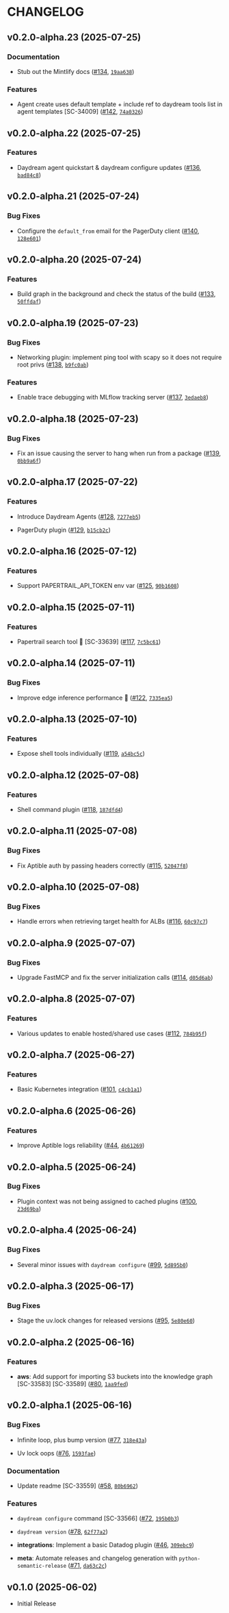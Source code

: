 # CHANGELOG

<!-- version list -->

## v0.2.0-alpha.23 (2025-07-25)

### Documentation

- Stub out the Mintlify docs ([#134](https://github.com/aptible/daydream/pull/134),
  [`19aa638`](https://github.com/aptible/daydream/commit/19aa638914e614249dba7553c17b0afc1ae83eb8))

### Features

- Agent create uses default template + include ref to daydream tools list in agent templates
  [SC-34009] ([#142](https://github.com/aptible/daydream/pull/142),
  [`74a0326`](https://github.com/aptible/daydream/commit/74a0326d6e08d91337a04ffd204a19f81d6c18bb))


## v0.2.0-alpha.22 (2025-07-25)

### Features

- Daydream agent quickstart & daydream configure updates
  ([#136](https://github.com/aptible/daydream/pull/136),
  [`bad84c8`](https://github.com/aptible/daydream/commit/bad84c872a7a323e0301bdaa17333175c039f699))


## v0.2.0-alpha.21 (2025-07-24)

### Bug Fixes

- Configure the `default_from` email for the PagerDuty client
  ([#140](https://github.com/aptible/daydream/pull/140),
  [`128e601`](https://github.com/aptible/daydream/commit/128e60121d75890ad0f9bc6d3b21bf7596267ff8))


## v0.2.0-alpha.20 (2025-07-24)

### Features

- Build graph in the background and check the status of the build
  ([#133](https://github.com/aptible/daydream/pull/133),
  [`50ffdaf`](https://github.com/aptible/daydream/commit/50ffdaf8e5b0b1d09c3be3ff6ad187d59b4f34d6))


## v0.2.0-alpha.19 (2025-07-23)

### Bug Fixes

- Networking plugin: implement ping tool with scapy so it does not require root privs
  ([#138](https://github.com/aptible/daydream/pull/138),
  [`b9fc0ab`](https://github.com/aptible/daydream/commit/b9fc0ab5c908d6162b63a8f602501627bc4a7862))

### Features

- Enable trace debugging with MLflow tracking server
  ([#137](https://github.com/aptible/daydream/pull/137),
  [`3edaeb8`](https://github.com/aptible/daydream/commit/3edaeb89635c49a506dc4d54953b7884a99e4057))


## v0.2.0-alpha.18 (2025-07-23)

### Bug Fixes

- Fix an issue causing the server to hang when run from a package
  ([#139](https://github.com/aptible/daydream/pull/139),
  [`0bb9a6f`](https://github.com/aptible/daydream/commit/0bb9a6fedbb90f12b459fa5a711f32b3c0509683))


## v0.2.0-alpha.17 (2025-07-22)

### Features

- Introduce Daydream Agents ([#128](https://github.com/aptible/daydream/pull/128),
  [`7277eb5`](https://github.com/aptible/daydream/commit/7277eb5ac2fcc1ca85ae3dce16f82d6d0e92f233))

- PagerDuty plugin ([#129](https://github.com/aptible/daydream/pull/129),
  [`b15cb2c`](https://github.com/aptible/daydream/commit/b15cb2c7b32f604b22d3947d1656db51ed942b5e))


## v0.2.0-alpha.16 (2025-07-12)

### Features

- Support PAPERTRAIL_API_TOKEN env var ([#125](https://github.com/aptible/daydream/pull/125),
  [`90b1608`](https://github.com/aptible/daydream/commit/90b1608a99fbf09d5653696bc274ee72d406ae48))


## v0.2.0-alpha.15 (2025-07-11)

### Features

- Papertrail search tool 🔎 [SC-33639] ([#117](https://github.com/aptible/daydream/pull/117),
  [`7c5bc61`](https://github.com/aptible/daydream/commit/7c5bc615cbf2195acf35e82af1e7d5d3925e016c))


## v0.2.0-alpha.14 (2025-07-11)

### Bug Fixes

- Improve edge inference performance 🚀 ([#122](https://github.com/aptible/daydream/pull/122),
  [`7335ea5`](https://github.com/aptible/daydream/commit/7335ea5a61c3091c86875e4769740f5e9aa237d8))


## v0.2.0-alpha.13 (2025-07-10)

### Features

- Expose shell tools individually ([#119](https://github.com/aptible/daydream/pull/119),
  [`a54bc5c`](https://github.com/aptible/daydream/commit/a54bc5cb7da07a9a9a84cb68d87ea201f2a8cd05))


## v0.2.0-alpha.12 (2025-07-08)

### Features

- Shell command plugin ([#118](https://github.com/aptible/daydream/pull/118),
  [`187dfd4`](https://github.com/aptible/daydream/commit/187dfd475d06c2a07d53628dd6d60ec1d5f9b639))


## v0.2.0-alpha.11 (2025-07-08)

### Bug Fixes

- Fix Aptible auth by passing headers correctly
  ([#115](https://github.com/aptible/daydream/pull/115),
  [`52047f8`](https://github.com/aptible/daydream/commit/52047f8bee55179f161d08ba2e1e6e0832ffa34b))


## v0.2.0-alpha.10 (2025-07-08)

### Bug Fixes

- Handle errors when retrieving target health for ALBs
  ([#116](https://github.com/aptible/daydream/pull/116),
  [`60c97c7`](https://github.com/aptible/daydream/commit/60c97c718cd3896b14b78b9745f8539ec78567cd))


## v0.2.0-alpha.9 (2025-07-07)

### Bug Fixes

- Upgrade FastMCP and fix the server initialization calls
  ([#114](https://github.com/aptible/daydream/pull/114),
  [`d05d6ab`](https://github.com/aptible/daydream/commit/d05d6abc461cbbda3a55ecdb0e8d26264c2b15a9))


## v0.2.0-alpha.8 (2025-07-07)

### Features

- Various updates to enable hosted/shared use cases
  ([#112](https://github.com/aptible/daydream/pull/112),
  [`784b95f`](https://github.com/aptible/daydream/commit/784b95f24389e189d1d884bbe72b8edc5c7f3ce0))


## v0.2.0-alpha.7 (2025-06-27)

### Features

- Basic Kubernetes integration ([#101](https://github.com/aptible/daydream/pull/101),
  [`c4cb1a1`](https://github.com/aptible/daydream/commit/c4cb1a1ea29597322a001c8e7b2e96f1e59f3864))


## v0.2.0-alpha.6 (2025-06-26)

### Features

- Improve Aptible logs reliability ([#44](https://github.com/aptible/daydream/pull/44),
  [`4b61269`](https://github.com/aptible/daydream/commit/4b61269670d697871ef0743699aedab2e1e5a906))


## v0.2.0-alpha.5 (2025-06-24)

### Bug Fixes

- Plugin context was not being assigned to cached plugins
  ([#100](https://github.com/aptible/daydream/pull/100),
  [`23d69ba`](https://github.com/aptible/daydream/commit/23d69ba0213e38deb175f459a83be05fd3199a5c))


## v0.2.0-alpha.4 (2025-06-24)

### Bug Fixes

- Several minor issues with `daydream configure`
  ([#99](https://github.com/aptible/daydream/pull/99),
  [`5d895b0`](https://github.com/aptible/daydream/commit/5d895b0c2e602212d066f5dfff0bbc2d64ff2c10))


## v0.2.0-alpha.3 (2025-06-17)

### Bug Fixes

- Stage the uv.lock changes for released versions
  ([#95](https://github.com/aptible/daydream/pull/95),
  [`5e80e60`](https://github.com/aptible/daydream/commit/5e80e60c0c4b701af57bbcbd7a93abdb9cf883a3))


## v0.2.0-alpha.2 (2025-06-16)

### Features

- **aws**: Add support for importing S3 buckets into the knowledge graph [SC-33583] [SC-33589]
  ([#80](https://github.com/aptible/daydream/pull/80),
  [`1aa9fed`](https://github.com/aptible/daydream/commit/1aa9fed03cc0f21a08f8ac757885fe5721dd0aff))


## v0.2.0-alpha.1 (2025-06-16)

### Bug Fixes

- Infinite loop, plus bump version ([#77](https://github.com/aptible/daydream/pull/77),
  [`318e43a`](https://github.com/aptible/daydream/commit/318e43aee5ba8c396a042e8ef327e9822eb281da))

- Uv lock oops ([#76](https://github.com/aptible/daydream/pull/76),
  [`1593fae`](https://github.com/aptible/daydream/commit/1593fae034ef96f0db8cd6c44aaa0a2a9924c009))

### Documentation

- Update readme [SC-33559] ([#58](https://github.com/aptible/daydream/pull/58),
  [`80b6962`](https://github.com/aptible/daydream/commit/80b696213892fad7538ba4870ac7dc92ed2497c0))

### Features

- `daydream configure` command [SC-33566] ([#72](https://github.com/aptible/daydream/pull/72),
  [`195b0b3`](https://github.com/aptible/daydream/commit/195b0b3913bffc8faf1baf1d5e97941ffe355cdd))

- `daydream version` ([#78](https://github.com/aptible/daydream/pull/78),
  [`62f77a2`](https://github.com/aptible/daydream/commit/62f77a2369d5259e647bec4a4ef7b5e248732ca9))

- **integrations**: Implement a basic Datadog plugin
  ([#46](https://github.com/aptible/daydream/pull/46),
  [`309ebc9`](https://github.com/aptible/daydream/commit/309ebc90a9ebf5c28865aeaa40c0d771bd76d840))

- **meta**: Automate releases and changelog generation with `python-semantic-release`
  ([#71](https://github.com/aptible/daydream/pull/71),
  [`da63c2c`](https://github.com/aptible/daydream/commit/da63c2c31b6663277c58688e353a1357536376af))


## v0.1.0 (2025-06-02)

- Initial Release
